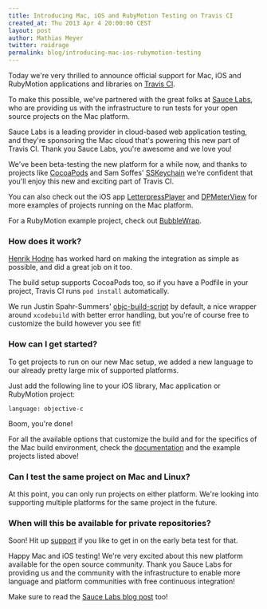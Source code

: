 ```yaml
---
title: Introducing Mac, iOS and RubyMotion Testing on Travis CI
created_at: Thu 2013 Apr 4 20:00:00 CEST
layout: post
author: Mathias Meyer
twitter: roidrage
permalink: blog/introducing-mac-ios-rubymotion-testing
---
```

Today we're very thrilled to announce official support for Mac, iOS and
RubyMotion applications and libraries on [Travis CI](http://travis-ci.org).

To make this possible, we've partnered with the great folks at [Sauce
Labs](http://saucelabs.com), who are providing us with the infrastructure to run
tests for your open source projects on the Mac platform.

Sauce Labs is a leading provider in cloud-based web application testing, and
they're sponsoring the Mac cloud that's powering this new part of Travis CI.
Thank you Sauce Labs, you're awesome and we love you!

We've been beta-testing the new platform for a while now, and thanks to projects
like [CocoaPods](http://travis-ci.org/CocoaPods/CocoaPods) and Sam Soffes'
[SSKeychain](https://travis-ci.org/soffes/sskeychain) we're confident that
you'll enjoy this new and exciting part of Travis CI.

You can also check out the iOS app
[LetterpressPlayer](https://travis-ci.org/jpsim/LetterpressPlayer) and
[DPMeterView](https://github.com/dulaccc/DPMeterView) for more examples of
projects running on the Mac platform.

For a RubyMotion example project, check out
[BubbleWrap](https://travis-ci.org/henrikhodne/BubbleWrap).

### How does it work?

[Henrik Hodne](https://twitter.com/henrikhodne) has worked hard on making the integration as simple as possible,
and did a great job on it too.

The build setup supports CocoaPods too, so if you have a Podfile in your
project, Travis CI runs `pod install` automatically.

We run Justin Spahr-Summers'
[objc-build-script](https://github.com/jspahrsummers/objc-build-scripts) by
default, a nice wrapper around `xcodebuild` with better error handling, but
you're of course free to customize the build however you see fit!

### How can I get started?

To get projects to run on our new Mac setup, we added a new language to our
already pretty large mix of supported platforms.

Just add the following line to your iOS library, Mac application or RubyMotion
project:

    language: objective-c

Boom, you're done!

For all the available options that customize the build and for the specifics of
the Mac build environment, check the
[documentation](http://about.travis-ci.org/docs/user/osx-ci-environment/) and the example projects
listed above!

### Can I test the same project on Mac and Linux?

At this point, you can only run projects on either platform. We're looking into
supporting multiple platforms for the same project in the future.

### When will this be available for private repositories?

Soon! Hit up [support](mailto:support@travis-ci.com) if you like to get in on
the early beta test for that.

Happy Mac and iOS testing! We're very excited about this new platform available
for the open source community. Thank you Sauce Labs for providing us and the
community with the infrastructure to enable more language and platform
communities with free continuous integration!

Make sure to read the [Sauce Labs blog
post](http://sauceio.com/index.php/2013/04/travis-ci-for-os-x-and-ios-powered-by-sauce/)
too!
